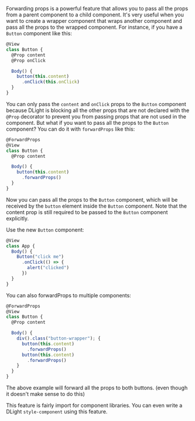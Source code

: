 Forwarding props is a powerful feature that allows you to pass all the props from a parent component to a child component. It's very useful when you want to create a wrapper component that wraps another component and pass all the props to the wrapped component. For instance, if you have a `Button` component like this:
```js
@View
class Button {
  @Prop content
  @Prop onClick

  Body() {
    button(this.content)
      .onClick(this.onClick)
  }
}
```
You can only pass the `content` and `onClick` props to the `Button` component because DLight is blocking all the other props that are not declared with the `@Prop` decorator to prevent you from passing props that are not used in the component. But what if you want to pass all the props to the `Button` component? You can do it with `forwardProps` like this:
```js
@ForwardProps
@View
class Button {
  @Prop content

  Body() {
    button(this.content)
      .forwardProps()
  }
}
```

Now you can pass all the props to the `Button` component, which will be received by the `button` element inside the `Button` component. Note that the content prop is still required to be passed to the `Button` component explicitly.

Use the new `Button` component:
```js
@View
class App {
  Body() {
    Button("click me")
      .onClick(() => {
        alert("clicked")
      })
  }
}
```

You can also forwardProps to multiple components:
```js
@ForwardProps
@View
class Button {
  @Prop content

  Body() {
    div().class("button-wrapper"); {
      button(this.content)
        .forwardProps()
      button(this.content)
        .forwardProps()
    }
  }
}
```
The above example will forward all the props to both buttons. (even though it doesn't make sense to do this)

This feature is fairly import for component libraries. You can even write a DLight `style-component` using this feature.